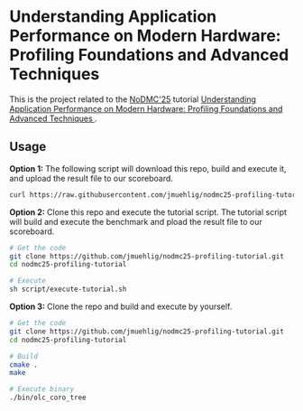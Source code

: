 # Understanding Application Performance on Modern Hardware: Profiling Foundations and Advanced Techniques 

This is the project related to the [NoDMC'25](https://sites.google.com/view/nodmcbtw2025) tutorial [Understanding Application Performance on Modern Hardware: Profiling Foundations and Advanced Techniques ](https://dbis.cs.tu-dortmund.de/storages/dbis-cs/r/papers/2025/prefetching-tutorial/profiling-tutorial-submission.pdf).

## Usage

**Option 1:** The following script will download this repo, build and execute it, and upload the result file to our scoreboard.

```bash
curl https://raw.githubusercontent.com/jmuehlig/nodmc25-profiling-tutorial/refs/heads/main/script/download-and-execute-tutorial.sh | sh
```

**Option 2:** Clone this repo and execute the tutorial script. The tutorial script will build and execute the benchmark and pload the result file to our scoreboard.

```bash
# Get the code
git clone https://github.com/jmuehlig/nodmc25-profiling-tutorial.git 
cd nodmc25-profiling-tutorial

# Execute
sh script/execute-tutorial.sh
```

**Option 3:** Clone the repo and build and execute by yourself.
```bash
# Get the code
git clone https://github.com/jmuehlig/nodmc25-profiling-tutorial.git 
cd nodmc25-profiling-tutorial

# Build
cmake .
make

# Execute binary
./bin/olc_coro_tree
```